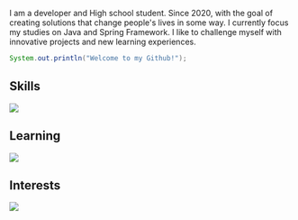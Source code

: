   I am a developer and High school student. Since 2020, with the goal of creating solutions that change people's lives in some way. I currently focus my studies on Java and Spring Framework.
I like to challenge myself with innovative projects and new learning experiences.

```java
System.out.println("Welcome to my Github!");
```



## Skills
<a href="https://github.com/luismede"><img src="https://skillicons.dev/icons?i=html,css,python,java,spring,postgresql,mysql,docker,git,arduino,figma"></a>

## Learning
<a href="https://github.com/luismede"><img src="https://skillicons.dev/icons?i=js,ts,nest,prisma,cpp"></a>

## Interests
<a href="https://github.com/luismede"><img src="https://skillicons.dev/icons?i=mongo,redis,go"></a>
</br>
</br>
